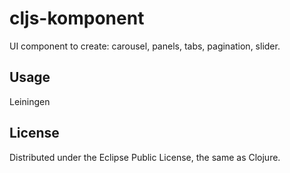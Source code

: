 # cljs-komponent
UI component to create: carousel, panels, tabs, pagination, slider.

## Usage

Leiningen

<!-- TODO: REMOVED WHEN CONJARS WORKS
[![Leiningen version](http://clojars.org/cljs-komponent/latest-version.svg)](http://clojars.org/cljs-komponent)
-->

## License

Distributed under the Eclipse Public License, the same as Clojure.
